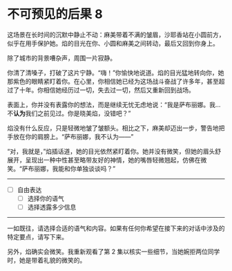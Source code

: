 # 不可预见的后果 8

这场景在长时间的沉默中静止不动：麻美带着不满的皱眉，沙耶香站在小圆前方，似乎在用手保护她。焰的目光在你、小圆和麻美之间转动，最后又回到你身上。

除了城市的背景嘈杂声，周围一片寂静。

你清了清嗓子，打破了这片宁静。“嗨！”你愉快地说道。焰的目光猛地转向你，她那紫色的眼睛紧盯着你。在心里，你相信她已经为这场战斗奋战了许多年，甚至超过了十年。你相信她经历过一切，失去过一切，然后又重新回到战场。

表面上，你并没有表露你的想法，而是继续无忧无虑地说：“我是萨布丽娜。我...不**认为**我们之前见过。你是晓美焰，没错吧？”

焰没有什么反应，只是轻微地皱了皱额头。相比之下，麻美却迈出一步，警告地把手放在你的肩膀上。“萨布丽娜，我不认为——”

“对，我就是，”焰插话道，她的目光依然紧盯着你。她并没有微笑，但她的眉头舒展开，呈现出一种中性甚至略带友好的神情，她的嘴唇轻微翘起，仿佛在微笑。“萨布丽娜，我能和你单独谈谈吗？”

---

- [ ] 自由表达
  - [ ] 选择你的语气
  - [ ] 选择透露多少信息

---

一如既往，请选择合适的语气和内容。如果有任何你希望在接下来的对话中涉及的特定要点，请写下来。

另外，焰确实会微笑。我重新观看了第 2 集以核实一些细节，当她婉拒两位同学时，她是带着礼貌的微笑的。

